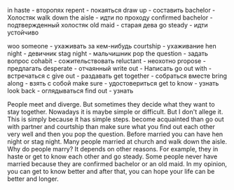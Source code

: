 in haste - второпях
repent - покаяться
draw up - составить
bachelor - Холостяк
walk down the aisle - идти по проходу
confirmed bachelor - подтвержденный холостяк
old maid - старая дева
go steady - идти устойчиво

woo someone - ухаживать за кем-нибудь
courtship - ухаживание
hen night - девичник
stag night - мальчишник
pop the question - задать вопрос
cohabit -  сожительствовать
reluctant - неохотно
propose -  предлагать
desperate - отчаянный
write out - Написать
go out with - встречаться с
give out - раздавать
get together - собраться вместе
bring along - взять с собой
make sure - удостовериться
get to know - узнать
look back - оглядываться
find out - узнать


People meet and diverge. But sometimes they decide what they want to stay together.
Nowadays it is maybe simple or difficult. But I don't allege it.  
This is simply because it has simple steps. become acquainted than go out with partner and courtship than make sure what you find out each other very well and then you pop the question. Before married you can have hen night or stag night. Many people married at church and walk down the aisle.
Why do people marry? It depends on other reasons.
For example, they in haste or get to know each other and go steady.
Some people never have married because they are confirmed bachelor or an old maid.
In my opinion, you can get to know better and after that, you can hope your life can be better and longer.